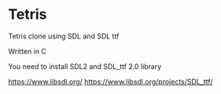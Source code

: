 # Tetris
Tetris clone using SDL and SDL ttf

Written in C

You need to install SDL2 and SDL_ttf 2.0 library

https://www.libsdl.org/
https://www.libsdl.org/projects/SDL_ttf/
